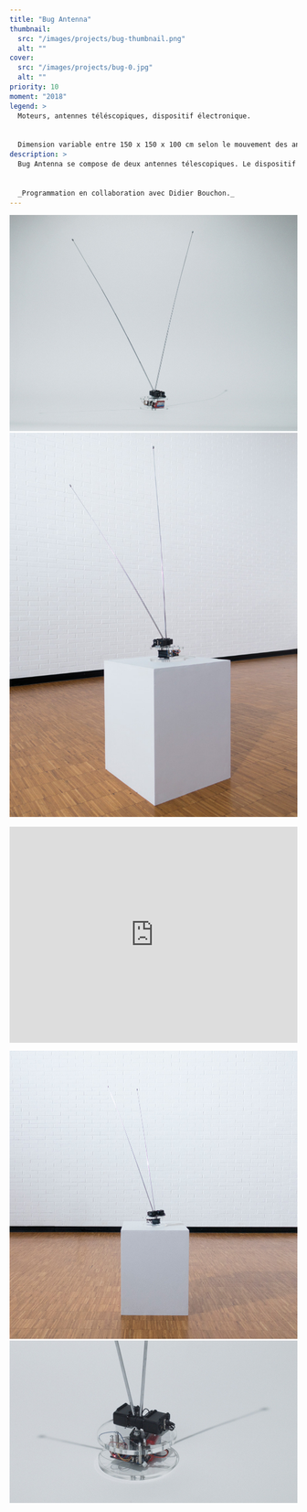 ```yaml
---
title: "Bug Antenna"
thumbnail:
  src: "/images/projects/bug-thumbnail.png"
  alt: ""
cover:
  src: "/images/projects/bug-0.jpg"
  alt: ""
priority: 10
moment: "2018"
legend: >
  Moteurs, antennes téléscopiques, dispositif électronique. 


  Dimension variable entre 150 x 150 x 100 cm selon le mouvement des antennes.
description: >
  Bug Antenna se compose de deux antennes télescopiques. Le dispositif réagit à l’intensité et aux nombres des réseaux Wi-Fi présents dans l'espace. Le mouvement s’apparente à celui des antennes d’un insecte, cherchant à sonder et à interagir avec son environnement. Les antennes sont détournées de leur mode de fonctionnement initial pour rendre sensible l'activité hertzienne de la pièce. Plus l’activité des réseaux est grande, plus le dispositif est actif.


  _Programmation en collaboration avec Didier Bouchon._
---
```


![](/images/projects/bug-1.jpg)
![](/images/projects/bug-2.jpg)

<div style="padding:75% 0 0 0;position:relative;"><iframe src="https://player.vimeo.com/video/321474353?h=294626227c&title=0&byline=0&portrait=0" style="position:absolute;top:0;left:0;width:100%;height:100%;" frameborder="0" allow="autoplay; fullscreen; picture-in-picture" allowfullscreen></iframe></div><script src="https://player.vimeo.com/api/player.js"></script>

![](/images/projects/bug-3.jpg)
![](/images/projects/bug-0.jpg)
